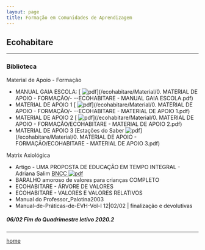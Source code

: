 ```yaml
---
layout: page
title: Formação em Comunidades de Aprendizagem
---
```

## Ecohabitare
---
### Biblioteca  


Material de Apoio - Formação

- MANUAL GAIA ESCOLA: [ ![pdf](/pages/icons16/pdf-icon.png)](/ecohabitare/Material/0. MATERIAL DE APOIO - FORMAÇÃO/- --ECOHABITARE - MANUAL GAIA ESCOLA.pdf)  
- MATERIAL DE APOIO 1 [ ![pdf](/pages/icons16/pdf-icon.png)](/ecohabitare/Material/0. MATERIAL DE APOIO - FORMAÇÃO/- --ECOHABITARE - MATERIAL DE APOIO 1.pdf)  
- MATERIAL DE APOIO 2 [ ![pdf](/pages/icons16/pdf-icon.png)](/ecohabitare/Material/0. MATERIAL DE APOIO - FORMAÇÃO/ECOHABITARE - MATERIAL DE APOIO 2.pdf)  
- MATERIAL DE APOIO 3  [Estações do Saber  ![pdf](/pages/icons16/pdf-icon.png)](/ecohabitare/Material/0. MATERIAL DE APOIO - FORMAÇÃO/ECOHABITARE - MATERIAL DE APOIO 3.pdf)  

Matrix Axiológica
- Artigo - UMA PROPOSTA DE EDUCAÇÃO EM TEMPO INTEGRAL - Adriana Salim [BNCC   ![pdf](/pages/icons16/pdf-icon.png)](/aulas/ISC0180/recursos/Alamo_BNCC-VERSAO-FINAL.pdf)
- BARALHO amoroso de valores para crianças  COMPLETO
- ECOHABITARE - ÁRVORE DE VALORES
- ECOHABITARE - VALORES E VALORES RELATIVOS
- Manual do Professor_Palotina2003
- Manual-de-Práticas-de-EVH-Vol-I
12|02/02	|	 finalização e devolutivas

#####  06/02		Fim do Quadrimestre letivo 2020.2

---
[home](index.html)
